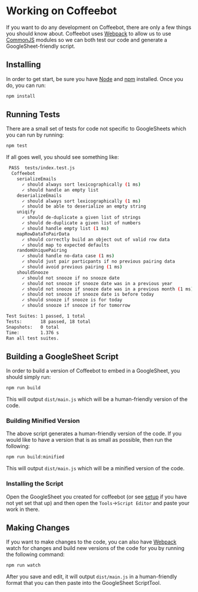 # Working on Coffeebot

If you want to do any development on Coffeebot, there are only a few things you should know about. Coffeebot uses [Webpack](https://webpack.js.org/) to allow us to use [CommonJS](http://www.commonjs.org/specs/modules/1.0/) modules so we can both test our code and generate a GoogleSheet-friendly script.

## Installing

In order to get start, be sure you have [Node](https://nodejs.org/en/) and [npm](https://www.npmjs.com/) installed. Once you do, you can run:

```sh
npm install
```

## Running Tests

There are a small set of tests for code not specific to GoogleSheets which you can run by running:

```sh
npm test
```

If all goes well, you should see something like:

```sh
 PASS  tests/index.test.js
  Coffeebot
    serializeEmails
      ✓ should always sort lexicographically (1 ms)
      ✓ should handle an empty list
    deserializeEmails
      ✓ should always sort lexicographically (1 ms)
      ✓ should be able to deserialize an empty string
    uniqify
      ✓ should de-duplicate a given list of strings
      ✓ should de-duplicate a given list of numbers
      ✓ should handle empty list (1 ms)
    mapRowDataToPairData
      ✓ should correctly build an object out of valid row data
      ✓ should map to expected defaults
    randomUniquePairing
      ✓ should handle no-data case (1 ms)
      ✓ should just pair particpants if no previous pairing data
      ✓ should avoid previous pairing (1 ms)
    shouldSnooze
      ✓ should not snooze if no snooze date
      ✓ should not snooze if snooze date was in a previous year
      ✓ should not snooze if snooze date was in a previous month (1 ms)
      ✓ should not snooze if snooze date is before today
      ✓ should snooze if snooze is for today
      ✓ should snooze if snooze if for tomorrow

Test Suites: 1 passed, 1 total
Tests:       18 passed, 18 total
Snapshots:   0 total
Time:        1.376 s
Ran all test suites.
```

## Building a GoogleSheet Script

In order to build a version of Coffeebot to embed in a GoogleSheet, you should simply run:

```sh
npm run build
```

This will output `dist/main.js` which will be a human-friendly version of the code.

### Building Minified Version

The above script generates a human-friendly version of the code. If you would like to have a version that is as small as possible, then run the following:

```sh
npm run build:minified
```

This will output `dist/main.js` which will be a minified version of the code.

### Installing the Script

Open the GoogleSheet you created for coffeebot (or see [setup](./setup.md) if you have not yet set that up) and then open the `Tools`->`Script Editor` and paste your work in there. 

## Making Changes

If you want to make changes to the code, you can also have [Webpack](https://webpack.js.org/) watch for changes and build new versions of the code for you by running the following command:

```sh
npm run watch
```

After you save and edit, it will output `dist/main.js` in a human-friendly format that you can then paste into the GoogleSheet ScriptTool.
